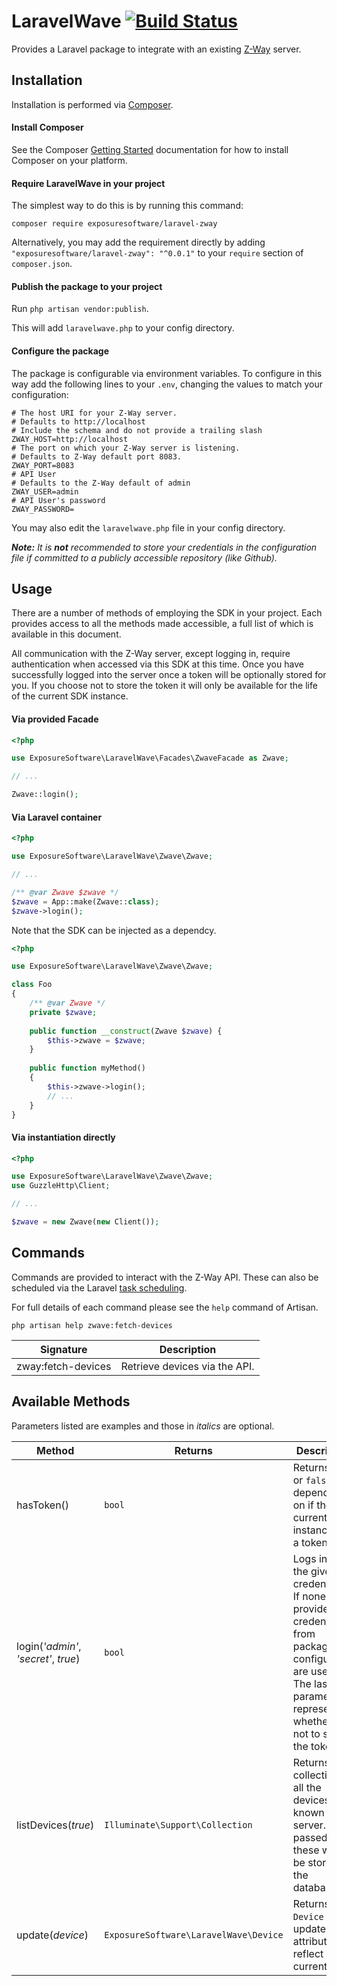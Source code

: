 # LaravelWave [![Build Status](https://travis-ci.com/ExposureSoftware/LaravelWave.svg?branch=master)](https://travis-ci.com/ExposureSoftware/LaravelWave) 
Provides a Laravel package to integrate with an existing [Z-Way](https://z-wave.me/z-way/) server.

## Installation
Installation is performed via [Composer](https://getcomposer.org).

#### Install Composer
See the Composer [Getting Started](https://getcomposer.org/doc/00-intro.md) documentation for
how to install Composer on your platform.

#### Require LaravelWave in your project
The simplest way to do this is by running this command:

    composer require exposuresoftware/laravel-zway
    
Alternatively, you may add the requirement directly by adding 
`"exposuresoftware/laravel-zway": "^0.0.1"`
to your `require` section of `composer.json`.

#### Publish the package to your project
Run `php artisan vendor:publish`.

This will add `laravelwave.php` to your config directory.

#### Configure the package
The package is configurable via environment variables. To configure in this way add the following
lines to your `.env`, changing the values to match your configuration:

```dotenv
# The host URI for your Z-Way server.
# Defaults to http://localhost
# Include the schema and do not provide a trailing slash
ZWAY_HOST=http://localhost
# The port on which your Z-Way server is listening.
# Defaults to Z-Way default port 8083.
ZWAY_PORT=8083
# API User
# Defaults to the Z-Way default of admin
ZWAY_USER=admin
# API User's password
ZWAY_PASSWORD=
```

You may also edit the `laravelwave.php` file in your config directory.

***Note:** It is **not** recommended to store your credentials in the configuration file if 
committed to a publicly accessible repository (like Github).* 

## Usage
There are a number of methods of employing the SDK in your project. Each provides access
to all the methods made accessible, a full list of which is available in this document.

All communication with the Z-Way server, except logging in, require authentication when 
accessed via this SDK at this time. Once you have successfully logged into the server once
a token will be optionally stored for you. If you choose not to store the token it will
only be available for the life of the current SDK instance.  

#### Via provided Facade
```php
<?php

use ExposureSoftware\LaravelWave\Facades\ZwaveFacade as Zwave;

// ...

Zwave::login();
```

#### Via Laravel container
```php
<?php

use ExposureSoftware\LaravelWave\Zwave\Zwave;

// ...

/** @var Zwave $zwave */
$zwave = App::make(Zwave::class);
$zwave->login();
```

Note that the SDK can be injected as a dependcy.

```php
<?php

use ExposureSoftware\LaravelWave\Zwave\Zwave;

class Foo
{
    /** @var Zwave */
    private $zwave;
    
    public function __construct(Zwave $zwave) {
        $this->zwave = $zwave;
    }
    
    public function myMethod()
    {
        $this->zwave->login();
        // ...
    }
}
```

#### Via instantiation directly
```php
<?php

use ExposureSoftware\LaravelWave\Zwave\Zwave;
use GuzzleHttp\Client;

// ...

$zwave = new Zwave(new Client());
```

## Commands
Commands are provided to interact with the Z-Way API. These can also be scheduled via the
Laravel [task scheduling](https://laravel.com/docs/5.8/scheduling).

For full details of each command please see the `help` command of Artisan.

```
php artisan help zwave:fetch-devices
```

Signature | Description
----|----
zway:fetch-devices | Retrieve devices via the API.

## Available Methods
Parameters listed are examples and those in _italics_ are optional.

Method | Returns | Description
--------------------|---------------------------------|----
hasToken() | `bool` | Returns `true` or `false` depending on if the current instance has a token.
login(_'admin'_, _'secret'_, _true_) | `bool` | Logs in with the given credentials. If none are provided the credentials from package configuration are used. The last parameter represents whether or not to store the token.
listDevices(_true_) | `Illuminate\Support\Collection` | Returns a collection of all the devices known to the server. If passed `false` these will not be stored in the database.
update(_device_) | `ExposureSoftware\LaravelWave\Device` | Returns the `Device` with updated attributes to reflect current state.
